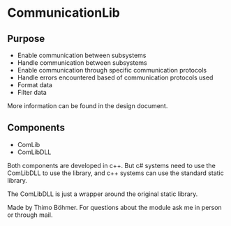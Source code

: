 # CommunicationLib

## Purpose

- Enable communication between subsystems
- Handle communication between subsystems
- Enable communication through specific communication protocols
- Handle errors encountered based of communication protocols used
- Format data
- Filter data

More information can be found in the design document.

## Components

- ComLib
- ComLibDLL

Both components are developed in c++. But c# systems need to use the ComLibDLL to use the library, and c++ systems can use the standard static library.

The ComLibDLL is just a wrapper around the original static library.





Made by Thimo Böhmer. For questions about the module ask me in person or through mail.